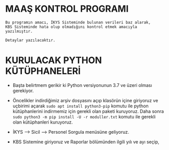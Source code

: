# MAAŞ KONTROL PROGRAMI


```
Bu programın amacı, İKYS Sisteminde bulunan verileri baz alarak,
KBS Sisteminde hata olup olmadığını kontrol etmek amacıyla yazılmıştır.

Detaylar yazılacaktır.
```
# KURULACAK PYTHON KÜTÜPHANELERİ
* Başta belirtmem gerikir ki Python versiyonunun 3.7 ve üzeri olması gerekiyor.

* Öncelikler indirdiğimiz arşiv dosyasını açıp klasörün içine giriyoruz ve uçbirimi açarak `sudo apt install python3-pip` komutu ile python kütüphanlerini indirmemiz için gerekli olan paketi kuruyoruz. Daha sonra `sudo python3 -m pip install -U -r moduller.txt` komutu ile gerekli olan kütüphanleri kuruyoruz.

* İKYS --> Sicil --> Personel Sorgula menüsüne geliyoruz.

* KBS Sistemine giriyoruz ve Raporlar bölümünden ilgili yılı ve ayı seçip, 
